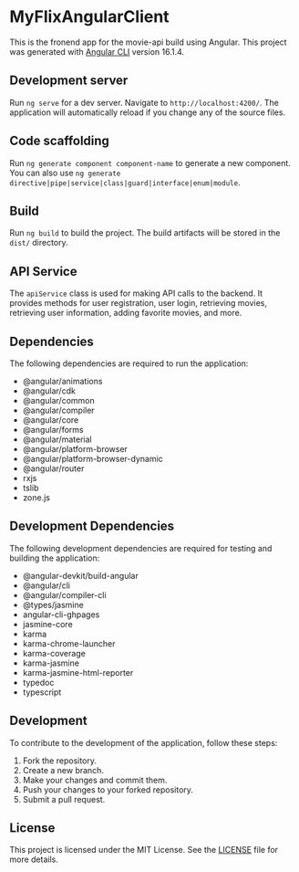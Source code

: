 # MyFlixAngularClient

This is the fronend app for the movie-api build using Angular. This project was generated with [Angular CLI](https://github.com/angular/angular-cli) version 16.1.4.

## Development server

Run `ng serve` for a dev server. Navigate to `http://localhost:4200/`. The application will automatically reload if you change any of the source files.

## Code scaffolding

Run `ng generate component component-name` to generate a new component. You can also use `ng generate directive|pipe|service|class|guard|interface|enum|module`.

## Build

Run `ng build` to build the project. The build artifacts will be stored in the `dist/` directory.

## API Service

The `apiService` class is used for making API calls to the backend. It provides methods for user registration, user login, retrieving movies, retrieving user information, adding favorite movies, and more.

## Dependencies

The following dependencies are required to run the application:

- @angular/animations
- @angular/cdk
- @angular/common
- @angular/compiler
- @angular/core
- @angular/forms
- @angular/material
- @angular/platform-browser
- @angular/platform-browser-dynamic
- @angular/router
- rxjs
- tslib
- zone.js

## Development Dependencies

The following development dependencies are required for testing and building the application:

- @angular-devkit/build-angular
- @angular/cli
- @angular/compiler-cli
- @types/jasmine
- angular-cli-ghpages
- jasmine-core
- karma
- karma-chrome-launcher
- karma-coverage
- karma-jasmine
- karma-jasmine-html-reporter
- typedoc
- typescript

## Development

To contribute to the development of the application, follow these steps:

1. Fork the repository.
2. Create a new branch.
3. Make your changes and commit them.
4. Push your changes to your forked repository.
5. Submit a pull request.

## License

This project is licensed under the MIT License. See the [LICENSE](LICENSE) file for more details.
